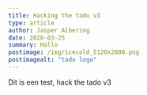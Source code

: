 ```yaml
---
title: Hacking the tado v3
type: article
author: Jasper Albering
date: 2020-03-25
summary: Hallo
postimage: /img/icecold_5120x2880.png
postimagealt: "tado logo"
---
```


Dit is een test, hack the tado v3